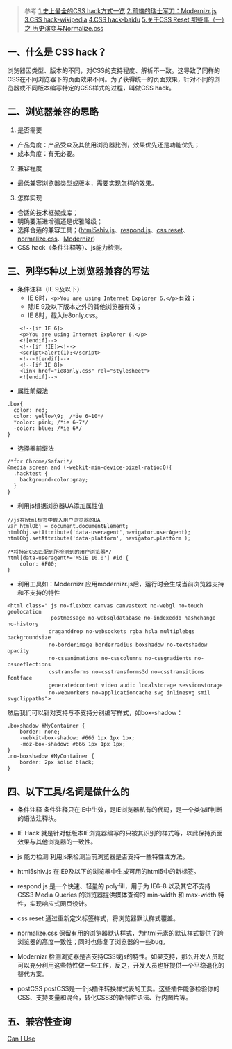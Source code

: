 >参考
[1.史上最全的CSS hack方式一览](http://blog.csdn.net/freshlover/article/details/12132801)
[2.前端的瑞士军刀：Modernizr.js](https://segmentfault.com/a/1190000003820989)
[3.CSS hack-wikipedia](https://en.wikipedia.org/wiki/CSS_hack)
[4.CSS hack-baidu](http://baike.baidu.com/link?url=1qkkuhTNi1ubCKpNIHaWzX-8JBnYjKCD101PGze3bGiYJD_ONmA_KWPVIrw6rGcVZS8welzt05C0tbcOxCVUu0JA6EBrUZ65sdx9OY7bSty)
[5.关于CSS Reset 那些事（一）之 历史演变与Normalize.css](https://segmentfault.com/a/1190000003021766)

## 一、什么是 CSS hack？
浏览器因类型、版本的不同，对CSS的支持程度、解析不一致。这导致了同样的CSS在不同浏览器下的页面效果不同。为了获得统一的页面效果，针对不同的浏览器或不同版本编写特定的CSS样式的过程，叫做CSS hack。

## 二、浏览器兼容的思路
1. 是否需要
  * 产品角度：产品受众及其使用浏览器比例，效果优先还是功能优先；
  * 成本角度：有无必要。
2. 兼容程度
  * 最低兼容浏览器类型或版本，需要实现怎样的效果。
3. 怎样实现
  * 合适的技术框架或库；
  * 明确要渐进增强还是优雅降级；
  * 选择合适的兼容工具；([html5shiv.js](https://github.com/aFarkas/html5shiv)、[respond.js](https://github.com/scottjehl/Respond)、[css reset](https://segmentfault.com/a/1190000003021766)、[normalize.css](https://github.com/necolas/normalize.css)、[Modernizr](https://github.com/Modernizr/Modernizr))
  * CSS hack（条件注释等）、js能力检测。

## 三、列举5种以上浏览器兼容的写法
* 条件注释（IE 9及以下）
  * IE 6时，`<p>You are using Internet Explorer 6.</p>`有效；
  * 除IE 9及以下版本之外的其他浏览器有效；
  * IE 8时，载入ie8only.css。

```
    <!--[if IE 6]>                          
    <p>You are using Internet Explorer 6.</p>
    <![endif]-->
    <!--[if !IE]><!-->
    <script>alert(1);</script>
    <!--<![endif]-->
    <!--[if IE 8]>
    <link href="ie8only.css" rel="stylesheet">
    <![endif]-->
```

* 属性前缀法

```
.box{
  color: red;
  color: yellow\9;  /*ie 6~10*/
  *color: pink; /*ie 6~7*/ 
  -color: blue; /*ie 6*/ 
}
```

* 选择器前缀法

```
/*for Chrome/Safari*/  
@media screen and (-webkit-min-device-pixel-ratio:0){ 
  .hacktest {
    background-color:gray;               
  }
}  
```

* 利用js根据浏览器UA添加属性值

```
//js在html标签中嵌入用户浏览器的UA
var htmlObj = document.documentElement;
htmlObj.setAttribute('data-useragent',navigator.userAgent);
htmlObj.setAttribute('data-platform', navigator.platform );
```
```
/*将特定CSS匹配到所检测到的用户浏览器*/
html[data-useragent*='MSIE 10.0'] #id {
	color: #F00;
}
```

* 利用工具如：Modernizr
应用modernizr.js后，运行时会生成当前浏览器支持和不支持的特性

```
<html class=" js no-flexbox canvas canvastext no-webgl no-touch geolocation 
              postmessage no-websqldatabase no-indexeddb hashchange no-history 
　　　　　　　　draganddrop no-websockets rgba hsla multiplebgs backgroundsize 
　　　　　　　　no-borderimage borderradius boxshadow no-textshadow opacity 
　　　　　　　　no-cssanimations no-csscolumns no-cssgradients no-cssreflections
　　　　　　　　csstransforms no-csstransforms3d no-csstransitions fontface 
　　　　　　　　generatedcontent video audio localstorage sessionstorage 
　　　　　　　　no-webworkers no-applicationcache svg inlinesvg smil svgclippaths">
```
然后我们可以针对支持与不支持分别编写样式，如box-shadow：
```
.boxshadow #MyContainer {
    border: none;
    -webkit-box-shadow: #666 1px 1px 1px;
    -moz-box-shadow: #666 1px 1px 1px;
}   
.no-boxshadow #MyContainer {
    border: 2px solid black;
}
```

## 四、以下工具/名词是做什么的
* 条件注释
条件注释只在IE中生效，是IE浏览器私有的代码，是一个类似if判断的语法注释块。

* IE Hack
就是针对低版本IE浏览器编写的只被其识别的样式等，以此保持页面效果与其他浏览器的一致性。

* js 能力检测
利用js来检测当前浏览器是否支持一些特性或方法。

* html5shiv.js
在IE9及以下的浏览器中生成可用的html5中的新标签。

* respond.js
是一个快速、轻量的 polyfill，用于为 IE6-8 以及其它不支持 CSS3 Media Queries 的浏览器提供媒体查询的 min-width 和 max-width 特性，实现响应式网页设计。

* css reset
通过重新定义标签样式，将浏览器默认样式覆盖。

* normalize.css
保留有用的浏览器默认样式，为html元素的默认样式提供了跨浏览器的高度一致性；同时也修复了浏览器的一些bug。

* Modernizr
检测浏览器是否支持CSS或js的特性。如果支持，那么开发人员就可以充分利用这些特性做一些工作，反之，开发人员也好提供一个平稳退化的替代方案。

* postCSS
postCSS是一个js插件转换样式表的工具。这些插件能够检验你的CSS、支持变量和混合，转化CSS3的新特性语法、行内图片等。

## 五、兼容性查询
[Can I Use](http://caniuse.com/)
